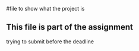 #file to show what the project is
## This file is part of the assignment
trying to submit before the deadline
